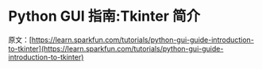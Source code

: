 # Python GUI 指南:Tkinter 简介

原文：[https://learn.sparkfun.com/tutorials/python-gui-guide-introduction-to-tkinter](https://learn.sparkfun.com/tutorials/python-gui-guide-introduction-to-tkinter)